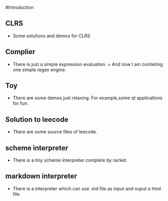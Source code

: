 #Introduction

## CLRS
  +  Some solutions and demos for CLRS

## Complier
   + There is just a simple expression evaluation.
    + And now I am comleting one simple regex engine.

## Toy
 + There are some demos just relaxing. For example,some qt applications for fun.

## Solution to leecode
 + There are some source files of leecode.

## scheme interpreter
 + There is a tiny scheme interpreter complete by racket.

## markdown interpreter
+ There is a interpreter which can use .md file as input and ouput a html file.


